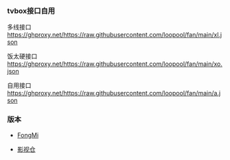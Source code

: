 ### tvbox接口自用

多线接口  
https://ghproxy.net/https://raw.githubusercontent.com/loopool/fan/main/xl.json

饭太硬接口  
https://ghproxy.net/https://raw.githubusercontent.com/loopool/fan/main/xo.json

自用接口  
https://ghproxy.net/https://raw.githubusercontent.com/loopool/fan/main/a.json

### 版本

- [FongMi](https://github.com/FongMi/TV ) 

- [影视仓](https://t.me/tvboxjk) 
